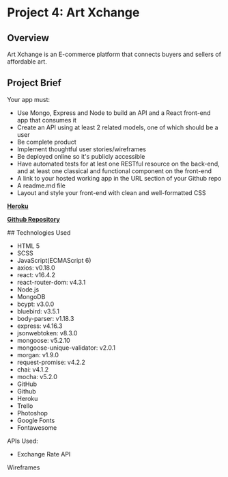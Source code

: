 # **Project 4: Art Xchange**

## Overview
Art Xchange is an E-commerce platform that connects buyers and sellers of affordable art.

## Project Brief

Your app must:
- Use Mongo, Express and Node to build an API and a React front-end app that consumes it
- Create an API using at least 2 related models, one of which should be a user
- Be  complete product
- Implement thoughtful user stories/wireframes
- Be deployed online so it's publicly accessible
- Have automated tests for at lest one RESTful resource on the back-end, and at least one classical and functional component on the front-end
- A link to your hosted working app in the URL section of your Github repo
- A readme.md file
- Layout and style your front-end with clean and well-formatted CSS

**[Heroku](https://artxchange.herokuapp.com/)**

**[Github Repository](https://github.com/zoebarrington/wdi-project-four)**

## Technologies Used
- HTML 5
- SCSS
- JavaScript(ECMAScript 6)
- axios: v0.18.0
- react: v16.4.2
- react-router-dom: v4.3.1
- Node.js
- MongoDB
- bcypt: v3.0.0
- bluebird: v3.5.1
- body-parser: v1.18.3
- express: v4.16.3
- jsonwebtoken: v8.3.0
- mongoose: v5.2.10
- mongoose-unique-validator: v2.0.1
- morgan: v1.9.0
- request-promise: v4.2.2
- chai: v4.1.2
- mocha: v5.2.0
- GitHub
- Github
- Heroku  
- Trello
- Photoshop
- Google Fonts  
- Fontawesome

APIs Used:
- Exchange Rate API

Wireframes
